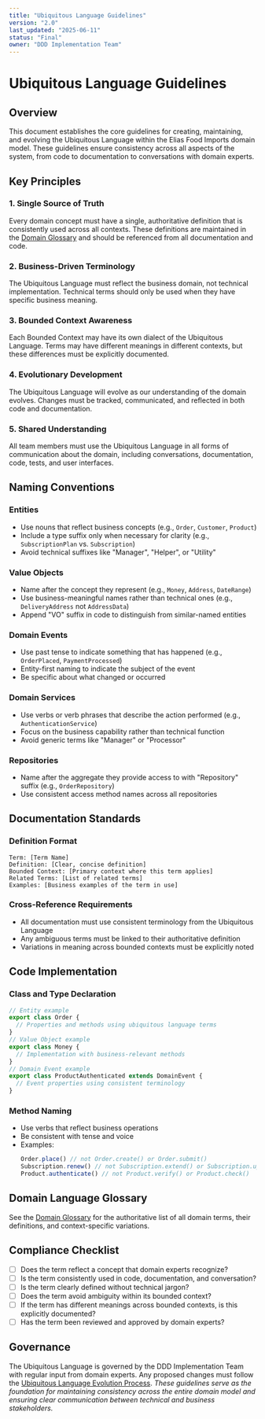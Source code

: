 ```yaml
---
title: "Ubiquitous Language Guidelines"
version: "2.0"
last_updated: "2025-06-11"
status: "Final"
owner: "DDD Implementation Team"
---
```


# Ubiquitous Language Guidelines

## Overview

This document establishes the core guidelines for creating, maintaining, and evolving the Ubiquitous Language within the Elias Food Imports domain model. These guidelines ensure consistency across all aspects of the system, from code to documentation to conversations with domain experts.
## Key Principles
### 1. Single Source of Truth
Every domain concept must have a single, authoritative definition that is consistently used across all contexts. These definitions are maintained in the [Domain Glossary](./glossary.md) and should be referenced from all documentation and code.
### 2. Business-Driven Terminology
The Ubiquitous Language must reflect the business domain, not technical implementation. Technical terms should only be used when they have specific business meaning.
### 3. Bounded Context Awareness
Each Bounded Context may have its own dialect of the Ubiquitous Language. Terms may have different meanings in different contexts, but these differences must be explicitly documented.
### 4. Evolutionary Development
The Ubiquitous Language will evolve as our understanding of the domain evolves. Changes must be tracked, communicated, and reflected in both code and documentation.
### 5. Shared Understanding
All team members must use the Ubiquitous Language in all forms of communication about the domain, including conversations, documentation, code, tests, and user interfaces.
## Naming Conventions
### Entities
- Use nouns that reflect business concepts (e.g., `Order`, `Customer`, `Product`)
- Include a type suffix only when necessary for clarity (e.g., `SubscriptionPlan` vs. `Subscription`)
- Avoid technical suffixes like "Manager", "Helper", or "Utility"
### Value Objects
- Name after the concept they represent (e.g., `Money`, `Address`, `DateRange`)
- Use business-meaningful names rather than technical ones (e.g., `DeliveryAddress` not `AddressData`)
- Append "VO" suffix in code to distinguish from similar-named entities
### Domain Events
- Use past tense to indicate something that has happened (e.g., `OrderPlaced`, `PaymentProcessed`)
- Entity-first naming to indicate the subject of the event
- Be specific about what changed or occurred
### Domain Services
- Use verbs or verb phrases that describe the action performed (e.g., `AuthenticationService`)
- Focus on the business capability rather than technical function
- Avoid generic terms like "Manager" or "Processor"
### Repositories
- Name after the aggregate they provide access to with "Repository" suffix (e.g., `OrderRepository`)
- Use consistent access method names across all repositories
## Documentation Standards
### Definition Format
```
Term: [Term Name]
Definition: [Clear, concise definition]
Bounded Context: [Primary context where this term applies]
Related Terms: [List of related terms]
Examples: [Business examples of the term in use]
```
### Cross-Reference Requirements
- All documentation must use consistent terminology from the Ubiquitous Language
- Any ambiguous terms must be linked to their authoritative definition
- Variations in meaning across bounded contexts must be explicitly noted
## Code Implementation
### Class and Type Declaration
```typescript
// Entity example
export class Order {
  // Properties and methods using ubiquitous language terms
}
// Value Object example
export class Money {
  // Implementation with business-relevant methods
}
// Domain Event example
export class ProductAuthenticated extends DomainEvent {
  // Event properties using consistent terminology
}
```
### Method Naming
- Use verbs that reflect business operations
- Be consistent with tense and voice
- Examples:
  ```typescript
  Order.place() // not Order.create() or Order.submit()
  Subscription.renew() // not Subscription.extend() or Subscription.update()
  Product.authenticate() // not Product.verify() or Product.check()
  ```
## Domain Language Glossary
See the [Domain Glossary](./glossary.md) for the authoritative list of all domain terms, their definitions, and context-specific variations.
## Compliance Checklist
- [ ] Does the term reflect a concept that domain experts recognize?
- [ ] Is the term consistently used in code, documentation, and conversation?
- [ ] Is the term clearly defined without technical jargon?
- [ ] Does the term avoid ambiguity within its bounded context?
- [ ] If the term has different meanings across bounded contexts, is this explicitly documented?
- [ ] Has the term been reviewed and approved by domain experts?
## Governance
The Ubiquitous Language is governed by the DDD Implementation Team with regular input from domain experts. Any proposed changes must follow the [Ubiquitous Language Evolution Process](../guidelines/ubiquitous_language_evolution.md).
*These guidelines serve as the foundation for maintaining consistency across the entire domain model and ensuring clear communication between technical and business stakeholders.*
